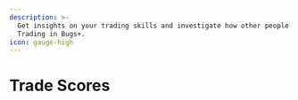 ```yaml
---
description: >-
  Get insights on your trading skills and investigate how other people use
  Trading in Bugs+.
icon: gauge-high
---
```


# Trade Scores

